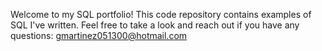 Welcome to my SQL portfolio! This code repository contains examples of SQL I've written. Feel free to take a look and reach out if you have any questions:
gmartinez051300@hotmail.com
